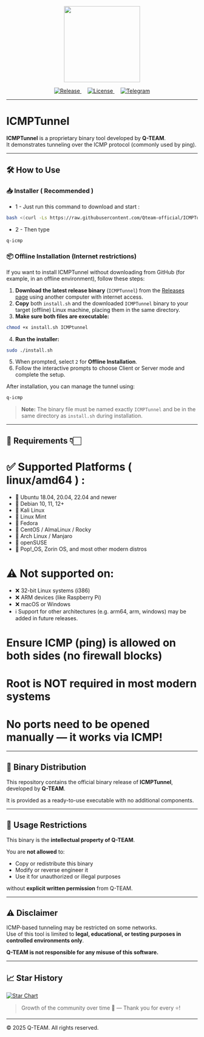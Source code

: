 <p align="center">
  <img src="assets/Q-TEAM.png" width="200">
</p>

<p align="center">
  <a href="./releases">
    <img src="https://img.shields.io/badge/RELEASES-v1.0.0-blue.svg" alt="Release">
  </a>
  &nbsp;&nbsp;&nbsp;
  <a href="https://github.com/Qteam-official/ICMPTunnel/blob/main/LICENSE">
    <img src="https://img.shields.io/badge/LICENSE-Q T E A M-red.svg" alt="License">
  </a>
   &nbsp;&nbsp;&nbsp;
  <a href="https://t.me/Qteam_official">
    <img src="https://img.shields.io/badge/Telegram-Q T E A M-green.svg" alt="Telegram">
  </a>
</p>



---

# ICMPTunnel

**ICMPTunnel** is a proprietary binary tool developed by **Q-TEAM**.  
It demonstrates tunneling over the ICMP protocol (commonly used by ping).


---

## 🛠️ How to Use

### 📥 Installer ( Recommended )

+ 1 - Just run this command to download and start :

```bash
bash <(curl -Ls https://raw.githubusercontent.com/Qteam-official/ICMPTunnel/main/install.sh)
```

+ 2 - Then type
```bash
q-icmp
```

### 📦 Offline Installation (Internet restrictions)

If you want to install ICMPTunnel without downloading from GitHub (for example, in an offline environment), follow these steps:

1. **Download the latest release binary** (`ICMPTunnel`) from the [Releases page](https://github.com/Qteam-official/ICMPTunnel/releases) using another computer with internet access.
2. **Copy** both `install.sh` and the downloaded `ICMPTunnel` binary to your target (offline) Linux machine, placing them in the same directory.
3. **Make sure both files are executable:**

```bash
chmod +x install.sh ICMPtunnel
```

4. **Run the installer:**

```bash
sudo ./install.sh
```

5. When prompted, select `2` for **Offline Installation**.
6. Follow the interactive prompts to choose Client or Server mode and complete the setup.

After installation, you can manage the tunnel using:

```bash
q-icmp
```

> **Note:** The binary file must be named exactly `ICMPTunnel` and be in the same directory as `install.sh` during installation.


---

## **🔐 Requirements 👇🏻**

# ✅ Supported Platforms ( linux/amd64 ) :
  + 🐧 Ubuntu 18.04, 20.04, 22.04 and newer
  + 🐧 Debian 10, 11, 12+
  + 🐧 Kali Linux
  + 🐧 Linux Mint
  + 🐧 Fedora
  + 🐧 CentOS / AlmaLinux / Rocky
  + 🐧 Arch Linux / Manjaro
  + 🐧 openSUSE
  + 🐧 Pop!_OS, Zorin OS, and most other modern distros

# ⚠️ Not supported on:
  + ❌ 32-bit Linux systems (i386)
  + ❌ ARM devices (like Raspberry Pi)
  + ❌ macOS or Windows
  + ℹ️ Support for other architectures (e.g. arm64, arm, windows) may be added in future releases.

# Ensure ICMP (ping) is allowed on both sides (no firewall blocks)
# Root is NOT required in most modern systems
# No ports need to be opened manually — it works via ICMP!

---


## 🧱 Binary Distribution

This repository contains the official binary release of **ICMPTunnel**, developed by **Q-TEAM**.

It is provided as a ready-to-use executable with no additional components.

---

## 🚫 Usage Restrictions

This binary is the **intellectual property of Q-TEAM**.

You are **not allowed** to:
- Copy or redistribute this binary
- Modify or reverse engineer it
- Use it for unauthorized or illegal purposes

without **explicit written permission** from Q-TEAM.


---


## ⚠️ Disclaimer

ICMP-based tunneling may be restricted on some networks.  
Use of this tool is limited to **legal, educational, or testing purposes in controlled environments only**.

**Q-TEAM is not responsible for any misuse of this software.**

---

## 📈 Star History

[![Star Chart](https://api.star-history.com/svg?repos=Qteam-official/ICMPTunnel&type=Date&theme=dark)](https://star-history.com/#Qteam-official/ICMPTunnel&Date)

> Growth of the community over time 🚀 — Thank you for every ⭐!


---

© 2025 Q-TEAM. All rights reserved.
